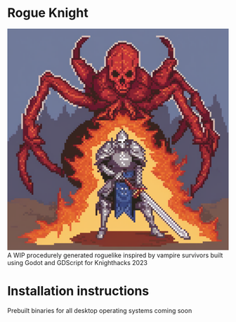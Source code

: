 # Rogue Knight

![rogueknightimg](https://github.com/myr124/Roguelike/blob/main/assets/rogueknight.png?raw=true)
A WIP procedurely generated roguelike inspired by vampire survivors built using Godot and GDScript for Knighthacks 2023

# Installation instructions

Prebuilt binaries for all desktop operating systems coming soon



